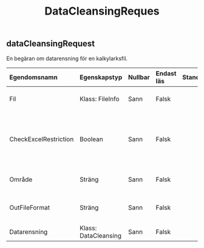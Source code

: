 ﻿---
title: DataCleansingReques
second_title: Aspose.Cells Cloud Documen
type: docs
url: /sv/specification/model/datacleansingrequest/
description: "Aspose.Cells Molnmodellspecifikation: DataCleansingRequest. Hantera enkelt Excel och andra kalkylarksdokument med funktioner som att öppna, generera, redigera, dela, slå samman, jämföra och konvertera"
kwords: Excel, Office, Kalkylblad, Cloud REST API, DataCleansingRequest
weight: 50
---
## **dataCleansingRequest**

 En begäran om datarensning för en kalkylarksfil.

| Egendomsnamn| Egenskapstyp| Nullbar| Endast läs| Standardvärde| Beskrivning|
|:- |:- |:- |:- |:- |:- |
| Fil| Klass: FileInfo| Sann| Falsk|| Kalkylbladsfiler som kräver datarensning.|
| CheckExcelRestriction| Boolean| Sann| Falsk|| Om kontrollera begränsning av kalkylarksfil när användaren ändrar cellrelaterade objekt.|
| Område| Sträng| Sann| Falsk|| De regionala inställningarna för arbetsbok.|
| OutFileFormat| Sträng| Sann| Falsk||slutföra datarensningen, outfile`s file format. `|
| Datarensning| Klass: DataCleansing| Sann| Falsk|| Datarenande innehåll|

